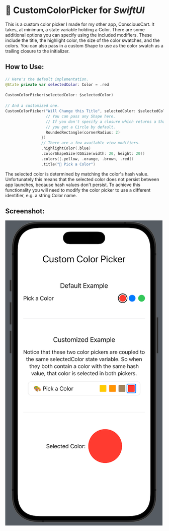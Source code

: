 # 🎨 CustomColorPicker for *SwiftUI*

This is a custom color picker I made for my other app, ConsciousCart. It takes, at minimum, a state variable holding a Color. There are some additional options you can specify using the included modifiers. These include the title, the highlight color, the size of the color swatches, and the colors. You can also pass in a custom Shape to use as the color swatch as a trailing closure to the initializer.

## How to Use:

```swift
// Here's the default implementation.
@State private var selectedColor: Color = .red

CustomColorPicker(selectedColor: $selectedColor)

// And a customized one.
CustomColorPicker("Will Change this Title", selectedColor: $selectedColor, colorShape: {
                  // You can pass any Shape here.
                  // If you don't specify a closure which returns a Shape,
                  // you get a Circle by default.
                  RoundedRectangle(cornerRadius: 2)
                })
                // There are a few available view modifiers.
                .highlightColor(.blue)
                .colorShapeSize(CGSize(width: 20, height: 20))
                .colors([.yellow, .orange, .brown, .red])
                .title("🎨 Pick a Color")
```

The selected color is determined by matching the color's hash value. Unfortunately this means that the selected color does not persist between app launches, because hash values don't persist. To achieve this functionality you will need to modify the color picker to use a different identifier, e.g. a string Color name.

## Screenshot:

![Example](https://github.com/achi113s/CustomColorPicker/blob/main/ReadmeResources/screenshot1.png)